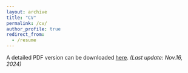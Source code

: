 ```yaml
---
layout: archive
title: "CV"
permalink: /cv/
author_profile: true
redirect_from:
  - /resume
---
```


A detailed PDF version can be downloaded [here](/files/CV.pdf). *(Last update: Nov.16, 2024)*
